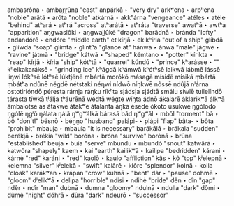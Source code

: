 ambasrôna ‣ ambar̭r̭ûna "east"
anpárkā ‣ "very dry"
arkʷena ‣ arpʰena "noble"
arâtā ‣ arôta "noble"
atkárnā ‣ akkʰárna "vengeance"
atéles ‣ atéle "behind"
atʰará ‣ atʰrá "across"
atʰarátā ‣ atʰráta "traverse"
awatʰā ‣ awtʰa "apparition"
aŋgwaslôki ‣ aŋgwaḽḽûkė "dragon"
barâdnā ‣ bránda "lofty"
endandórē ‣ endóre "middle earth"
et·kírjā ‣ ek·kʰíria "out of a ship"
glíbdā ‣ glíwda "soap"
glímta ‣ glíntʰa "glance at"
hánwā ‣ ánwa "male"
jágwē ‣ "ravine"
játmā ‣ "bridge"
kátwā ‣ "shaped"
kémtano ‣ "potter"
kírikta ‣ "reap"
kírjā ‣ kíria "ship"
kótʰtā ‣ "quarrel"
kúndū ‣ "prince"
kʰarásse ‣ ""
kʰelkakaráksē ‣ "grinding ice"
kʰágdā
kʰámwā
kʰótʰsē
laikwā
lábmē
lássē
líŋwi
lókʰsē
lótʰsē
lúktjēnē
mbártā
morókō
másagā
mísidē
mísikā
ṃbártā
ṃbátʰa
ndûnē
négdē
nétstaki
néŋwi
nídwō
níŋkwē
nôssē
ṇdûjā
nʲárna
ostotirióndō
péresta
rámja
ráŋku
ríkʰta
sjádsḽa
sjádtā
smálu
síwlē
tuilelíndō
tárasta
tíwkā
tʲálja
tʰáurēnā
wédtā
wégte
wíŋta
ádnō
ákalarē
áklarikʷā
álkʷā
ámbalotsē
ás
átakwē
átakʷē
átalantā
áŋkā
ésedē
ókoto
úsukwē
ŋgólodō
ŋgólē
ŋgʲô
ŋálata
ŋálâ
ŋʷgʷálkā
bárasā
bâd
ŋʷgʷâl ‣ mbôl "torment"
bâ ‣ bô "don't!"
bésnō ‣ béṋṋo "husband"
palápi- ‣ plápi "flap"
bâta- ‣ bôta "prohibit"
mbauja ‣ mbauia "it is necessary"
barákālā ‣ brákala "sudden"
berékjā ‣ brékia "wild"
boróna ‣ bróna "survive"
borônā ‣ brûna "established"
beuja ‣ buia "serve"
mbundu ‣ mbundȯ "snout"
katwârā ‣ katwôra "shapely"
kaem ‣ kai "earth"
kailikʷā ‣ kailipa "bedridden"
kárani ‣ kárnė "red"
karáni ‣ "red"
kaolō ‣ kaulo "affliction"
kâs ‣ kô "top"
kʲelepnā ‣ kelemna "silver"
kʲelekā ‣ "swift"
kalârē ‣ klôre "splendor"
kolnā ‣ kolla "cloak"
karákʷan ‣ krápan "crow"
kuhnā ‣ "bent"
dâr ‣ "pause"
dohmē ‣ "gloom"
dʲelikʷā ‣ delipa "horrible"
ndisi ‣ ndihė "bride"
dên ‣ dîn "gap"
ndêr ‣ ndîr "man"
dubnā ‣ dumna "gloomy"
ndulnā ‣ ndulla "dark"
dômi ‣ dûmė "night"
dóhrā ‣ dûra "dark"
ndeurō ‣ "successor"
